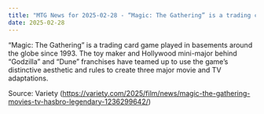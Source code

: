 ```yaml
---
title: "MTG News for 2025-02-28 - “Magic: The Gathering” is a trading card game play..."
date: 2025-02-28
---
```


“Magic: The Gathering” is a trading card game played in basements around the globe since 1993. The toy maker and Hollywood mini-major behind “Godzilla” and “Dune” franchises have teamed up to use the game’s distinctive aesthetic and rules to create three major movie and TV adaptations.

Source: Variety (https://variety.com/2025/film/news/magic-the-gathering-movies-tv-hasbro-legendary-1236299642/)
